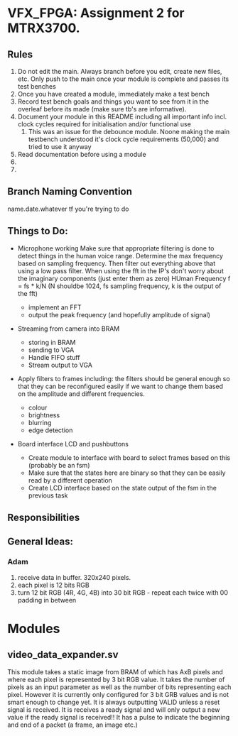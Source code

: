 # VFX_FPGA: Assignment 2 for MTRX3700.

## Rules
1. Do not edit the main. Always branch before you edit, create new files, etc. Only push to the main once your module is complete and passes its test benches
2. Once you have created a module, immediately make a test bench
3. Record test bench goals and things you want to see from it in the overleaf before its made (make sure tb's are informative).
4. Document your module in this README including all important info incl. clock cycles required for initialisation and/or functional use
    1. This was an issue for the debounce module. Noone making the main testbench understood it's clock cycle requirements (50,000) and tried to use it anyway
5. Read documentation before using a module
6. 
7. 

## Branch Naming Convention
name.date.whatever tf you're trying to do

## Things to Do:

- Microphone working
  Make sure that appropriate filtering is done to detect things in the human voice range.
  Determine the max frequency based on sampling frequency. Then filter out everything above that using a low pass filter.
  When using the fft in the IP's don't worry about the imaginary components (just enter them as zero)
  HUman Frequency f = fs * k/N (N shouldbe 1024, fs sampling frequency, k is the output of the fft)
  
    - implement an FFT
    - output the peak frequency (and hopefully amplitude of signal)

- Streaming from camera into BRAM
    - storing in BRAM
    - sending to VGA
    - Handle FIFO stuff
    - Stream output to VGA

- Apply filters to frames including:
      the filters should be general enough so that they can be reconfigured easily if we want to change
      them based on the amplitude and different frequencies.
    - colour
    - brightness
    - blurring
    - edge detection

- Board interface LCD and pushbuttons 
    - Create module to interface with board to select frames based on this (probably be an fsm)
    - Make sure that the states here are binary so that they can be easily read by a different operation
    - Create LCD interface based on the state output of the fsm in the previous task

## Responsibilities

## General Ideas:
### Adam
1. receive data in buffer. 320x240 pixels.
2. each pixel is 12 bits RGB
3. turn 12 bit RGB (4R, 4G, 4B) into 30 bit RGB - repeat each twice with 00 padding in between

# Modules

## video_data_expander.sv
This module takes a static image from BRAM of which has AxB pixels and where each pixel is represented by 3 bit RGB value. 
It takes the number of pixels as an input parameter as well as the number of bits representing each pixel. However it is currently only configured for 3 bit GRB values and is not smart enough to change yet.
It is always outputting VALID unless a reset signal is received.
It is receives a ready signal and will only output a new value if the ready signal is received!!
It has a pulse to indicate the beginning and end of a packet (a frame, an image etc.)